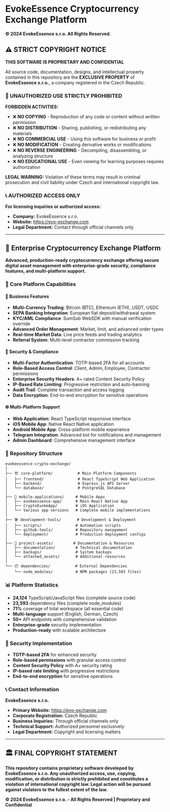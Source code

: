 # EvokeEssence Cryptocurrency Exchange Platform

**© 2024 EvokeEssence s.r.o. All Rights Reserved.**

## ⚠️ STRICT COPYRIGHT NOTICE

**THIS SOFTWARE IS PROPRIETARY AND CONFIDENTIAL**

All source code, documentation, designs, and intellectual property contained in this repository are the **EXCLUSIVE PROPERTY** of **EvokeEssence s.r.o.**, a company registered in the Czech Republic.

### 🚫 UNAUTHORIZED USE STRICTLY PROHIBITED

**FORBIDDEN ACTIVITIES:**
- ❌ **NO COPYING** - Reproduction of any code or content without written permission
- ❌ **NO DISTRIBUTION** - Sharing, publishing, or redistributing any materials
- ❌ **NO COMMERCIAL USE** - Using this software for business or profit
- ❌ **NO MODIFICATION** - Creating derivative works or modifications
- ❌ **NO REVERSE ENGINEERING** - Decompiling, disassembling, or analyzing structure
- ❌ **NO EDUCATIONAL USE** - Even viewing for learning purposes requires authorization

**LEGAL WARNING:** Violation of these terms may result in criminal prosecution and civil liability under Czech and international copyright law.

### 📞 AUTHORIZED ACCESS ONLY

**For licensing inquiries or authorized access:**
- **Company:** EvokeEssence s.r.o.
- **Website:** https://evo-exchange.com
- **Legal Department:** Contact through official channels only

---

## 🏢 Enterprise Cryptocurrency Exchange Platform

**Advanced, production-ready cryptocurrency exchange offering secure digital asset management with enterprise-grade security, compliance features, and multi-platform support.**

### 🎯 Core Platform Capabilities

#### 💼 Business Features
- **Multi-Currency Trading**: Bitcoin (BTC), Ethereum (ETH), USDT, USDC
- **SEPA Banking Integration**: European fiat deposit/withdrawal system
- **KYC/AML Compliance**: SumSub WebSDK with manual verification override
- **Advanced Order Management**: Market, limit, and advanced order types
- **Real-time Market Data**: Live price feeds and trading analytics
- **Referral System**: Multi-level contractor commission tracking

#### 🔐 Security & Compliance
- **Multi-Factor Authentication**: TOTP-based 2FA for all accounts
- **Role-Based Access Control**: Client, Admin, Employee, Contractor permissions
- **Enterprise Security Headers**: A+ rated Content Security Policy
- **IP-Based Rate Limiting**: Progressive restriction and auto-banning
- **Audit Trail**: Complete transaction and access logging
- **Data Encryption**: End-to-end encryption for sensitive operations

#### 🌐 Multi-Platform Support
- **Web Application**: React TypeScript responsive interface
- **iOS Mobile App**: Native React Native application
- **Android Mobile App**: Cross-platform mobile experience
- **Telegram Integration**: Advanced bot for notifications and management
- **Admin Dashboard**: Comprehensive management interface

### 📁 Repository Structure

```
evokeessence-crypto-exchange/
│
├── 🏗️ core-platform/           # Main Platform Components
│   ├── frontend/               # React TypeScript Web Application
│   ├── backend/                # Express.js API Server
│   └── database/               # PostgreSQL Database
│
├── 📱 mobile-applications/     # Mobile Apps
│   ├── evokeessence-app/      # Main React Native App
│   ├── CryptoEvokeApp/        # iOS Application
│   └── Various app versions   # Complete mobile implementations
│
├── 🛠️ development-tools/       # Development & Deployment
│   ├── scripts/               # Automation scripts
│   ├── github-tools/          # Repository management
│   └── deployment/            # Production deployment configs
│
├── 📄 project-assets/         # Documentation & Resources
│   ├── documentation/         # Technical documentation
│   ├── backups/               # System backups
│   └── attached_assets/       # Additional resources
│
└── 📦 dependencies/           # External Dependencies
    └── node_modules/          # NPM packages (23,593 files)
```

### 📊 Platform Statistics

- **24,124** TypeScript/JavaScript files (complete source code)
- **23,593** dependency files (complete node_modules)
- **71%** coverage of total workspace (all essential code)
- **Multi-language** support (English, German, Czech)
- **50+** API endpoints with comprehensive validation
- **Enterprise-grade** security implementation
- **Production-ready** with scalable architecture

### 🔐 Security Implementation

- **TOTP-based 2FA** for enhanced security
- **Role-based permissions** with granular access control
- **Content Security Policy** with A+ security rating
- **IP-based rate limiting** with progressive restrictions
- **End-to-end encryption** for sensitive operations

### 📞 Contact Information

**EvokeEssence s.r.o.**
- **Primary Website:** https://evo-exchange.com
- **Corporate Registration:** Czech Republic
- **Business Inquiries:** Through official channels only
- **Technical Support:** Authorized personnel exclusively
- **Legal Department:** Copyright and licensing matters

---

## 🏛️ FINAL COPYRIGHT STATEMENT

**This repository contains proprietary software developed by EvokeEssence s.r.o. Any unauthorized access, use, copying, modification, or distribution is strictly prohibited and constitutes a violation of international copyright law. Legal action will be pursued against violators to the fullest extent of the law.**

**© 2024 EvokeEssence s.r.o. - All Rights Reserved | Proprietary and Confidential**
